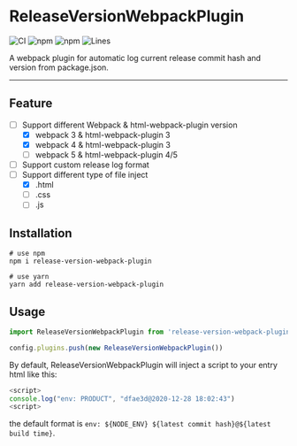# ReleaseVersionWebpackPlugin

![CI](https://github.com/izayl/release-version-webpack-plugin/workflows/CI/badge.svg)
![npm](https://img.shields.io/npm/v/release-version-webpack-plugin)
![npm](https://img.shields.io/npm/dm/release-version-webpack-plugin)
![Lines](https://img.shields.io/badge/Coverage-96.88%25-brightgreen.svg)

A webpack plugin for automatic log current release commit hash and version from package.json.

-----

## Feature

- [ ] Support different Webpack & html-webpack-plugin version
  - [x] webpack 3 & html-webpack-plugin 3
  - [x] webpack 4 & html-webpack-plugin 3
  - [ ] webpack 5 & html-webpack-plugin 4/5
- [ ] Support custom release log format
- [ ] Support different type of file inject
  - [x] .html
  - [ ] .css
  - [ ] .js

## Installation

```shell
# use npm
npm i release-version-webpack-plugin

# use yarn
yarn add release-version-webpack-plugin
```

## Usage

```js
import ReleaseVersionWebpackPlugin from 'release-version-webpack-plugin'

config.plugins.push(new ReleaseVersionWebpackPlugin())
```

By default, ReleaseVersionWebpackPlugin will inject a script to your entry html like this:

```js
<script>
console.log("env: PRODUCT", "dfae3d@2020-12-28 18:02:43")
<script>
```

the default format is `env: ${NODE_ENV} ${latest commit hash}@${latest build time}`.

<!-- ## Configuration

```ts
interface ReleaseVersionWebpackPluginOptions {

}
``` -->
